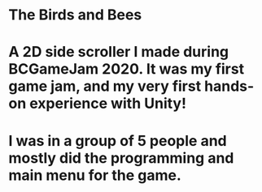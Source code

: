 # The Birds and Bees
# A 2D side scroller I made during BCGameJam 2020. It was my first game jam, and my very first hands-on experience with Unity! 
# I was in a group of 5 people and mostly did the programming and main menu for the game. 
